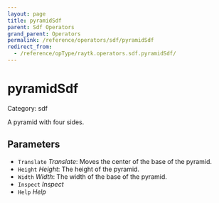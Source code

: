 ```yaml
---
layout: page
title: pyramidSdf
parent: Sdf Operators
grand_parent: Operators
permalink: /reference/operators/sdf/pyramidSdf
redirect_from:
  - /reference/opType/raytk.operators.sdf.pyramidSdf/
---
```


# pyramidSdf

Category: sdf



A pyramid with four sides.

## Parameters

* `Translate` *Translate*: Moves the center of the base of the pyramid.
* `Height` *Height*: The height of the pyramid.
* `Width` *Width*: The width of the base of the pyramid.
* `Inspect` *Inspect*
* `Help` *Help*